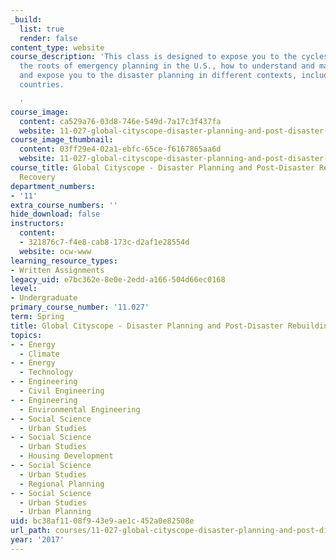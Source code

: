```yaml
---
_build:
  list: true
  render: false
content_type: website
course_description: 'This class is designed to expose you to the cycles of disasters,
  the roots of emergency planning in the U.S., how to understand and map vulnerabilities,
  and expose you to the disaster planning in different contexts, including in developing
  countries.

  '
course_image:
  content: ca529a76-03d8-746e-549d-7a17c3f437fa
  website: 11-027-global-cityscope-disaster-planning-and-post-disaster-rebuilding-and-recovery-spring-2017
course_image_thumbnail:
  content: 03ff29e4-02a1-ebfc-65ce-f6167865aa6d
  website: 11-027-global-cityscope-disaster-planning-and-post-disaster-rebuilding-and-recovery-spring-2017
course_title: Global Cityscope - Disaster Planning and Post-Disaster Rebuilding and
  Recovery
department_numbers:
- '11'
extra_course_numbers: ''
hide_download: false
instructors:
  content:
  - 321876c7-f4e8-cab8-173c-d2af1e28554d
  website: ocw-www
learning_resource_types:
- Written Assignments
legacy_uid: e7bc362e-8e0e-2edd-a166-504d66ec0168
level:
- Undergraduate
primary_course_number: '11.027'
term: Spring
title: Global Cityscope - Disaster Planning and Post-Disaster Rebuilding and Recovery
topics:
- - Energy
  - Climate
- - Energy
  - Technology
- - Engineering
  - Civil Engineering
- - Engineering
  - Environmental Engineering
- - Social Science
  - Urban Studies
- - Social Science
  - Urban Studies
  - Housing Development
- - Social Science
  - Urban Studies
  - Regional Planning
- - Social Science
  - Urban Studies
  - Urban Planning
uid: bc38af11-08f9-43e9-ae1c-452a0e82508e
url_path: courses/11-027-global-cityscope-disaster-planning-and-post-disaster-rebuilding-and-recovery-spring-2017
year: '2017'
---
```

